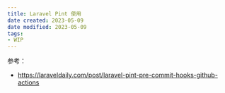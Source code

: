 ```yaml
---
title: Laravel Pint 使用
date created: 2023-05-09
date modified: 2023-05-09
tags:
- WIP
---
```


参考：

- https://laraveldaily.com/post/laravel-pint-pre-commit-hooks-github-actions

